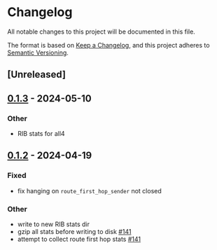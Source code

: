 # Changelog
All notable changes to this project will be documented in this file.

The format is based on [Keep a Changelog](https://keepachangelog.com/en/1.0.0/),
and this project adheres to [Semantic Versioning](https://semver.org/spec/v2.0.0.html).

## [Unreleased]

## [0.1.3](https://github.com/SichangHe/internet_route_verification/compare/route_verification_rib_stats-v0.1.2...route_verification_rib_stats-v0.1.3) - 2024-05-10

### Other
- RIB stats for all4

## [0.1.2](https://github.com/SichangHe/internet_route_verification/compare/route_verification_rib_stats-v0.1.1...route_verification_rib_stats-v0.1.2) - 2024-04-19

### Fixed
- fix hanging on `route_first_hop_sender` not closed

### Other
- write to new RIB stats dir
- gzip all stats before writing to disk [#141](https://github.com/SichangHe/internet_route_verification/pull/141)
- attempt to collect route first hop stats [#141](https://github.com/SichangHe/internet_route_verification/pull/141)
